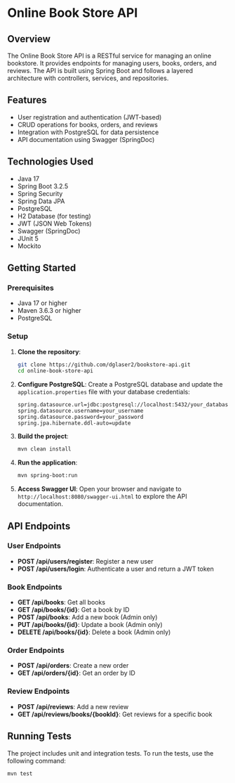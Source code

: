 # Online Book Store API

## Overview

The Online Book Store API is a RESTful service for managing an online bookstore. It provides endpoints for managing users, books, orders, and reviews. The API is built using Spring Boot and follows a layered architecture with controllers, services, and repositories.

## Features

- User registration and authentication (JWT-based)
- CRUD operations for books, orders, and reviews
- Integration with PostgreSQL for data persistence
- API documentation using Swagger (SpringDoc)

## Technologies Used

- Java 17
- Spring Boot 3.2.5
- Spring Security
- Spring Data JPA
- PostgreSQL
- H2 Database (for testing)
- JWT (JSON Web Tokens)
- Swagger (SpringDoc)
- JUnit 5
- Mockito

## Getting Started

### Prerequisites

- Java 17 or higher
- Maven 3.6.3 or higher
- PostgreSQL

### Setup

1. **Clone the repository**:
    ```bash
    git clone https://github.com/dglaser2/bookstore-api.git
    cd online-book-store-api
    ```

2. **Configure PostgreSQL**:
    Create a PostgreSQL database and update the `application.properties` file with your database credentials:
    ```properties
    spring.datasource.url=jdbc:postgresql://localhost:5432/your_database
    spring.datasource.username=your_username
    spring.datasource.password=your_password
    spring.jpa.hibernate.ddl-auto=update
    ```

3. **Build the project**:
    ```bash
    mvn clean install
    ```

4. **Run the application**:
    ```bash
    mvn spring-boot:run
    ```

5. **Access Swagger UI**:
    Open your browser and navigate to `http://localhost:8080/swagger-ui.html` to explore the API documentation.

## API Endpoints

### User Endpoints

- **POST /api/users/register**: Register a new user
- **POST /api/users/login**: Authenticate a user and return a JWT token

### Book Endpoints

- **GET /api/books**: Get all books
- **GET /api/books/{id}**: Get a book by ID
- **POST /api/books**: Add a new book (Admin only)
- **PUT /api/books/{id}**: Update a book (Admin only)
- **DELETE /api/books/{id}**: Delete a book (Admin only)

### Order Endpoints

- **POST /api/orders**: Create a new order
- **GET /api/orders/{id}**: Get an order by ID

### Review Endpoints

- **POST /api/reviews**: Add a new review
- **GET /api/reviews/books/{bookId}**: Get reviews for a specific book

## Running Tests

The project includes unit and integration tests. To run the tests, use the following command:

```bash
mvn test
